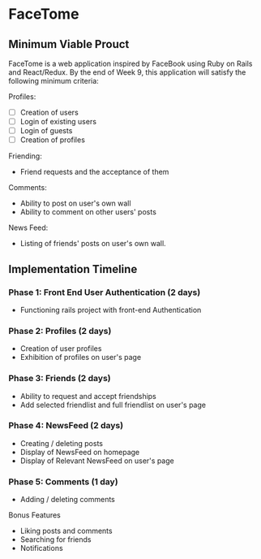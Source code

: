 # FaceTome

## Minimum Viable Prouct

FaceTome is a web application inspired by FaceBook using Ruby on Rails and React/Redux. By the end of Week 9, this application will satisfy the following minimum criteria:

Profiles:
- [ ] Creation of users
- [ ] Login of existing users
- [ ] Login of guests
- [ ] Creation of profiles

Friending:
- Friend requests and the acceptance of them

Comments:
- Ability to post on user's own wall
- Ability to comment on other users' posts

News Feed:
- Listing of friends' posts on user's own wall.


## Implementation Timeline

### Phase 1: Front End User Authentication (2 days)
- Functioning rails project with front-end Authentication

### Phase 2: Profiles (2 days)
- Creation of user profiles
- Exhibition of profiles on user's page

### Phase 3: Friends (2 days)
- Ability to request and accept friendships
- Add selected friendlist and full friendlist on user's page

### Phase 4: NewsFeed (2 days)
- Creating / deleting posts
- Display of NewsFeed on homepage
- Display of Relevant NewsFeed on user's page

### Phase 5: Comments (1 day)
- Adding / deleting comments



Bonus Features
- Liking posts and comments
- Searching for friends
- Notifications
